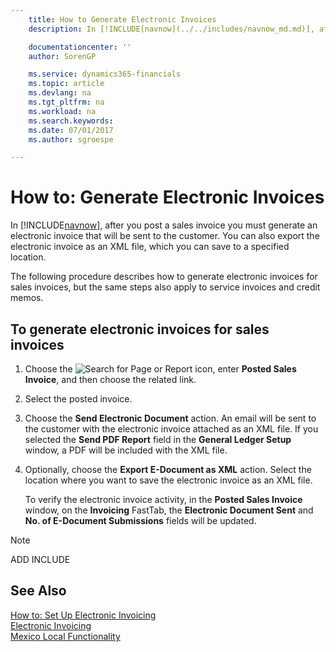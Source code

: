 ```yaml
---
    title: How to Generate Electronic Invoices
    description: In [!INCLUDE[navnow](../../includes/navnow_md.md)], after you post a sales invoice you must generate an electronic invoice that will be sent to the customer. You can also export the electronic invoice as an XML file, which you can save to a specified location.

    documentationcenter: ''
    author: SorenGP

    ms.service: dynamics365-financials
    ms.topic: article
    ms.devlang: na
    ms.tgt_pltfrm: na
    ms.workload: na
    ms.search.keywords:
    ms.date: 07/01/2017
    ms.author: sgroespe

---
```

# How to: Generate Electronic Invoices
In [!INCLUDE[navnow](../../includes/navnow_md.md)], after you post a sales invoice you must generate an electronic invoice that will be sent to the customer. You can also export the electronic invoice as an XML file, which you can save to a specified location.  

The following procedure describes how to generate electronic invoices for sales invoices, but the same steps also apply to service invoices and credit memos.  

## To generate electronic invoices for sales invoices  

1.  Choose the ![Search for Page or Report](../../media/ui-search/search_small.png "Search for Page or Report icon") icon, enter **Posted Sales Invoice**, and then choose the related link.  
2.  Select the posted invoice.  
3.  Choose the **Send Electronic Document** action. An email will be sent to the customer with the electronic invoice attached as an XML file. If you selected the **Send PDF Report** field in the **General Ledger Setup** window, a PDF will be included with the XML file.  
4.  Optionally, choose the **Export E-Document as XML** action. Select the location where you want to save the electronic invoice as an XML file.  

    To verify the electronic invoice activity, in the **Posted Sales Invoice** window, on the **Invoicing** FastTab, the **Electronic Document Sent** and **No. of E-Document Submissions** fields will be updated.  

> [!NOTE]  
>  ADD INCLUDE<!--[!INCLUDE[bp_refimplementation](../../includes/bp_refimplementation_md.md)]-->  

## See Also  
 [How to: Set Up Electronic Invoicing](how-to-set-up-electronic-invoicing.md)   
  [Electronic Invoicing](electronic-invoicing.md)  
  [Mexico Local Functionality](mexico-local-functionality.md)

